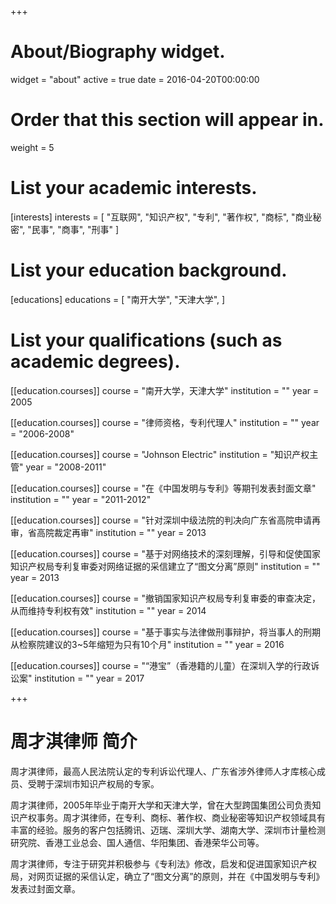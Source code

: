 +++
# About/Biography widget.
widget = "about"
active = true
date = 2016-04-20T00:00:00

# Order that this section will appear in.
weight = 5

# List your academic interests.
[interests]
  interests = [
    "互联网",
    "知识产权",
    "专利",
    "著作权",
    "商标",
    "商业秘密",
    "民事",
    "商事",
    "刑事"
  ]

# List your education background.
[educations]
  educations = [
    "南开大学",
    "天津大学",
  ]
# List your qualifications (such as academic degrees).
[[education.courses]]
  course = "南开大学，天津大学"
  institution = ""
  year = 2005

[[education.courses]]
  course = "律师资格，专利代理人"
  institution = ""
  year = "2006-2008"
  
[[education.courses]]
  course = "Johnson Electric"
  institution = "知识产权主管"
  year = "2008-2011"

[[education.courses]]
  course = "在《中国发明与专利》等期刊发表封面文章"
  institution = ""
  year = "2011-2012"

[[education.courses]]
  course = "针对深圳中级法院的判决向广东省高院申请再审，省高院裁定再审"
  institution = ""
  year = 2013
 
[[education.courses]]
  course = "基于对网络技术的深刻理解，引导和促使国家知识产权局专利复审委对网络证据的采信建立了“图文分离”原则"
  institution = ""
  year = 2013
  
[[education.courses]]
  course = "撤销国家知识产权局专利复审委的审查决定，从而维持专利权有效"
  institution = ""
  year = 2014
  
[[education.courses]]
  course = "基于事实与法律做刑事辩护，将当事人的刑期从检察院建议的3~5年缩短为只有10个月"
  institution = ""
  year = 2016
  
[[education.courses]]
  course = "“港宝”（香港籍的儿童）在深圳入学的行政诉讼案"
  institution = ""
  year = 2017
 
+++

# 周才淇律师 简介

周才淇律师，最高人民法院认定的专利诉讼代理人、广东省涉外律师人才库核心成员、受聘于深圳市知识产权局的专家。

周才淇律师，2005年毕业于南开大学和天津大学，曾在大型跨国集团公司负责知识产权事务。周才淇律师，在专利、商标、著作权、商业秘密等知识产权领域具有丰富的经验。服务的客户包括腾讯、迈瑞、深圳大学、湖南大学、深圳市计量检测研究院、香港工业总会、国人通信、华阳集团、香港荣华公司等。

周才淇律师，专注于研究并积极参与《专利法》修改，启发和促进国家知识产权局，对网页证据的采信认定，确立了“图文分离”的原则，并在《中国发明与专利》发表过封面文章。
